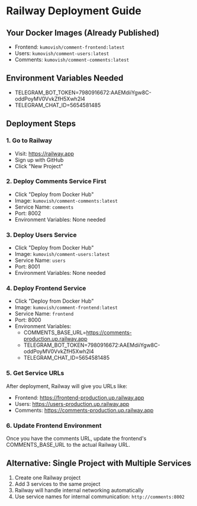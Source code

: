 # Railway Deployment Guide

## Your Docker Images (Already Published)
- Frontend: `kumovish/comment-frontend:latest`
- Users: `kumovish/comment-users:latest`
- Comments: `kumovish/comment-comments:latest`

## Environment Variables Needed
- TELEGRAM_BOT_TOKEN=7980916672:AAEMdiiYgw8C-oddPoyMV0VvkZfH5Xwh2l4
- TELEGRAM_CHAT_ID=5654581485

## Deployment Steps

### 1. Go to Railway
- Visit: https://railway.app
- Sign up with GitHub
- Click "New Project"

### 2. Deploy Comments Service First
- Click "Deploy from Docker Hub"
- Image: `kumovish/comment-comments:latest`
- Service Name: `comments`
- Port: 8002
- Environment Variables: None needed

### 3. Deploy Users Service
- Click "Deploy from Docker Hub" 
- Image: `kumovish/comment-users:latest`
- Service Name: `users`
- Port: 8001
- Environment Variables: None needed

### 4. Deploy Frontend Service
- Click "Deploy from Docker Hub"
- Image: `kumovish/comment-frontend:latest`
- Service Name: `frontend`
- Port: 8000
- Environment Variables:
  - COMMENTS_BASE_URL=https://comments-production.up.railway.app
  - TELEGRAM_BOT_TOKEN=7980916672:AAEMdiiYgw8C-oddPoyMV0VvkZfH5Xwh2l4
  - TELEGRAM_CHAT_ID=5654581485

### 5. Get Service URLs
After deployment, Railway will give you URLs like:
- Frontend: https://frontend-production.up.railway.app
- Users: https://users-production.up.railway.app  
- Comments: https://comments-production.up.railway.app

### 6. Update Frontend Environment
Once you have the comments URL, update the frontend's COMMENTS_BASE_URL to the actual Railway URL.

## Alternative: Single Project with Multiple Services
1. Create one Railway project
2. Add 3 services to the same project
3. Railway will handle internal networking automatically
4. Use service names for internal communication: `http://comments:8002`
